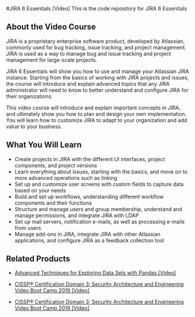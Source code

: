 #JIRA 6 Essentials		 [Video]
This is the code repository for JIRA 6 Essentials	
## About the Video Course
JIRA is a proprietary enterprise software product, developed by Atlassian, commonly used for bug tracking, issue tracking, and project management. JIRA is used as a way to manage bug and issue tracking and project management for large-scale projects.

JIRA 6 Essentials will show you how to use and manage your Atlassian JIRA instance. Starting from the basics of working with JIRA projects and issues, the course will introduce and explain advanced topics that any JIRA administrator will need to know to better understand and configure JIRA for their organizations.

This video course will introduce and explain important concepts in JIRA, and ultimately show you how to plan and design your own implementation. You will learn how to customize JIRA to adapt to your organization and add value to your business.


<H2>What You Will Learn</H2>
<DIV class=book-info-will-learn-text>
<UL>
<LI>Create projects in JIRA with the different UI interfaces, project components, and project versions
<LI>Learn everything about issues, starting with the basics, and move on to more advanced operations such as linking
<LI>Set up and customize user screens with custom fields to capture data based on your needs
<LI>Build and set up workflows, understanding different workflow components and their functions
<LI>Structure and manage users and group membership, understand and manage permissions, and integrate JIRA with LDAP
<LI>Set up mail servers, notification e-mails, as well as processing e-mails from users
<LI>Manage add-ons in JIRA, integrate JIRA with other Atlassian applications, and configure JIRA as a feedback collection tool</LI></UL></DIV>



## Related Products
* [Advanced Techniques for Exploring Data Sets with Pandas [Video]](https://www.packtpub.com/big-data-and-business-intelligence/advanced-techniques-exploring-data-sets-pandas-video?utm_source=github&utm_medium=repository&utm_campaign=9781788397599)

* [CISSP®️ Certification Domain 3: Security Architecture and Engineering Video Boot Camp 2019 [Video]](https://www.packtpub.com/application-development/cissp-certification-domain-3-security-architecture-and-engineering-video?utm_source=github&utm_medium=repository&utm_campaign=9781838646080)

* [CISSP®️ Certification Domain 3: Security Architecture and Engineering Video Boot Camp 2019 [Video]](https://www.packtpub.com/application-development/cissp-certification-domain-3-security-architecture-and-engineering-video?utm_source=github&utm_medium=repository&utm_campaign=9781838646080)

